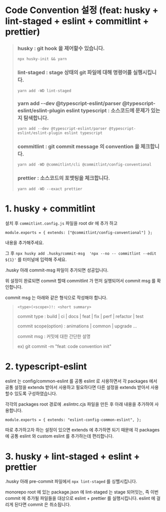 # Code Convention 설정 (feat: husky + lint-staged + eslint + commitlint + prettier)

> ### husky : git hook 을 제어할수 있습니다.
>
> `npx husky-init && yarn`
>
> ### lint-staged : stage 상태의 git 파일에 대해 명령어를 실행시킵니다.
>
> `yarn add -WD lint-staged`
>
> ### yarn add --dev @typescript-eslint/parser @typescript-eslint/eslint-plugin eslint typescript : 소스코드에 문제가 있는지 탐색합니다.
>
> `yarn add --dev @typescript-eslint/parser @typescript-eslint/eslint-plugin eslint typescript`
>
> ### commitlint : git commit message 의 convention 을 체크합니다.
>
> `yarn add -WD @commitlint/cli @commitlint/config-conventional`
>
> ### prettier : 소스코드의 포맷팅을 체크합니다.
>
> `yarn add -WD --exact prettier`

# 1. husky + commitlint

설치 후 `commitlint.config.js` 파일을 root dir 에 추가 하고

`module.exports = { extends: ["@commitlint/config-conventional"] };`

내용을 추가해주세요.

그 후 `npx husky add .husky/commit-msg  'npx --no -- commitlint --edit ${1}'` 를 터미널에 입력해 주세요.

.husky 아래 commit-msg 파일이 추가되면 성공입니다.

위 설정이 완료되면 commit 할때 commitlint 가 먼저 실행되어서 commit msg 를 확인합니다.

commit msg 는 아래와 같은 형식으로 작성해야 합니다.

> `<type>(<scope>)!: <short summary>`
>
> commit type : build | ci | docs | feat | fix | perf | refactor | test
>
> commit scope(option) : animations | common | upgrade ...
>
> commit msg : 커밋에 대한 간단한 설명
>
> ex) git commit -m "feat: code convention init"

# 2. typescript-eslint

eslint 는 config/common-eslint 를 공통 eslint 로 사용하면서 각 packages 에서 공통 설정을 extends 받아서 사용하고 필요하다면 다른 설정을 extends 받아서 사용할수 있도록 구성하였습니다.

각각의 packages root 경로에 .eslintrc.cjs 파일을 만든 후 아래 내용을 추가하여 사용합니다.

`module.exports = {
  extends: "eslint-config-common-eslint",
};`

따로 추가하고자 하는 설정이 있으면 extends 에 추가하면 되기 때문에 각 packages 에 공통 eslint 와 custom eslint 를 추가하는데 편리합니다.

# 3. husky + lint-staged + eslint + prettier

.husky 아래 pre-commit 파일에서 `npx lint-staged` 를 싱핼시킵니다.

monorepo root 에 있는 package.json 에 lint-staged 는 stage 되어잇는, 즉 이번 commit 에 추가될 파일들을 대상으로 eslint + prettier 를 실행시킵니다. eslint 에 걸리게 된다면 commit 은 취소됩니다.
